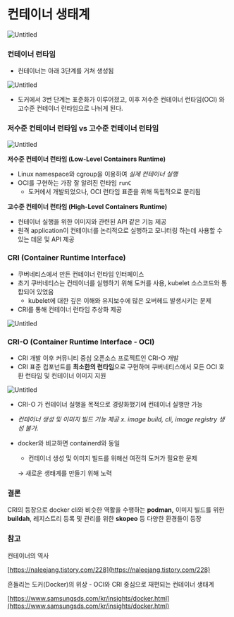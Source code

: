 # 컨테이너 생태계

![Untitled](%E1%84%8F%E1%85%A5%E1%86%AB%E1%84%90%E1%85%A6%E1%84%8B%E1%85%B5%E1%84%82%E1%85%A5%20%E1%84%89%E1%85%A2%E1%86%BC%E1%84%90%E1%85%A2%E1%84%80%E1%85%A8%205b19c67470a04862aa05b2137a89e51c/Untitled.png)

### 컨테이너 런타임

- 컨테이너는 아래 3단계를 거쳐 생성됨

![Untitled](%E1%84%8F%E1%85%A5%E1%86%AB%E1%84%90%E1%85%A6%E1%84%8B%E1%85%B5%E1%84%82%E1%85%A5%20%E1%84%89%E1%85%A2%E1%86%BC%E1%84%90%E1%85%A2%E1%84%80%E1%85%A8%205b19c67470a04862aa05b2137a89e51c/Untitled%201.png)

- 도커에서 3번 단계는 표준화가 이루어졌고, 이후 저수준 컨테이너 런타임(OCI) 와 고수준 컨테이너 런타임으로 나뉘게 된다.

### 저수준 컨테이너 런타임 vs 고수준 컨테이너 런타임

![Untitled](%E1%84%8F%E1%85%A5%E1%86%AB%E1%84%90%E1%85%A6%E1%84%8B%E1%85%B5%E1%84%82%E1%85%A5%20%E1%84%89%E1%85%A2%E1%86%BC%E1%84%90%E1%85%A2%E1%84%80%E1%85%A8%205b19c67470a04862aa05b2137a89e51c/Untitled%202.png)

**저수준 컨테이너 런타임 (Low-Level Containers Runtime)**

- Linux namespace와 cgroup을 이용하여 *실제 컨테이너 실행*
- OCI를 구현하는 가장 잘 알려진 런타임 `runC`
    - 도커에서 개발되었으나, OCI 런타임 표준을 위해 독립적으로 분리됨
    

**고수준 컨테이너 런타임 (High-Level Containers Runtime)**

- 컨테이너 실행을 위한 이미지와 관련된 API 같은 기능 제공
- 원격 application이 컨테이너를 논리적으로 실행하고 모니터링 하는데 사용할 수 있는 데몬 및 API 제공
    
    

### CRI (Container Runtime Interface)

- 쿠버네티스에서 만든 컨테이너 런타임 인터페이스
- 초기 쿠버네티스는 컨테이너를 실행하기 위해 도커를 사용, kubelet 소스코드와 통합되어 있었음
    - kubelet에 대한 깊은 이해와 유지보수에 많은 오버헤드 발생시키는 문제
- CRI를 통해 컨테이너 런타임 추상화 제공

![Untitled](%E1%84%8F%E1%85%A5%E1%86%AB%E1%84%90%E1%85%A6%E1%84%8B%E1%85%B5%E1%84%82%E1%85%A5%20%E1%84%89%E1%85%A2%E1%86%BC%E1%84%90%E1%85%A2%E1%84%80%E1%85%A8%205b19c67470a04862aa05b2137a89e51c/Untitled%203.png)

### CRI-O (Container Runtime Interface - OCI)

- CRI 개발 이후 커뮤니티 중심 오픈소스 프로젝트인 CRI-O 개발
- CRI 표준 컴포넌트를 **최소한의 런타임**으로 구현하며 쿠버네티스에서 모든 OCI 호환 런타임 및 컨테이너 이미지 지원

![Untitled](%E1%84%8F%E1%85%A5%E1%86%AB%E1%84%90%E1%85%A6%E1%84%8B%E1%85%B5%E1%84%82%E1%85%A5%20%E1%84%89%E1%85%A2%E1%86%BC%E1%84%90%E1%85%A2%E1%84%80%E1%85%A8%205b19c67470a04862aa05b2137a89e51c/Untitled%204.png)

- CRI-O 가 컨테이너 실행을 목적으로 경량화했기에 컨테이너 실행만 가능
- *컨테이너 생성 및 이미지 빌드 기능 제공 x. image build, cli, image registry 생성 불가.*
- docker와 비교하면 containerd와 동일
    - 컨테이너 생성 및 이미지 빌드를 위해선 여전히 도커가 필요한 문제
    
    → 새로운 생태계를 만들기 위해 노력
    

### 결론

CRI의 등장으로 docker cli와 비슷한 역활을 수행하는 **podman,** 이미지 빌드를 위한 **buildah**, 레지스트리 등록 및 관리를 위한 **skopeo** 등 다양한 환경들이 등장

### 참고

컨테이너의 역사

[https://naleejang.tistory.com/228](https://naleejang.tistory.com/228)

흔들리는 도커(Docker)의 위상 - OCI와 CRI 중심으로 재편되는 컨테이너 생태계

[https://www.samsungsds.com/kr/insights/docker.html](https://www.samsungsds.com/kr/insights/docker.html)